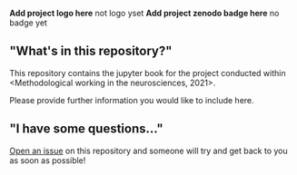 **Add project logo here**
not logo yset
**Add project zenodo badge here**
no badge yet

## "What's in this repository?"

This repository contains the jupyter book for the project <notreadyyet> conducted within <Methodological working in the neurosciences, 2021>.

Please provide further information you would like to include here.

## "I have some questions..."

[Open an issue]() on this repository and someone will try and get back to you as soon as possible!
